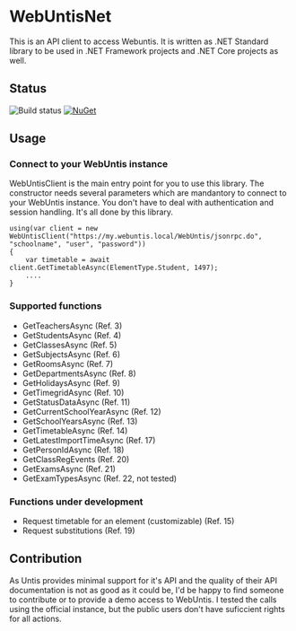# WebUntisNet

This is an API client to access Webuntis. It is written as .NET Standard library to be used in .NET Framework projects and .NET Core projects as well. 

## Status

![Build status](https://travis-ci.org/martinhey/WebUntisNet.svg?branch=master)
[![NuGet](https://img.shields.io/nuget/dt/TaurusSoftware.WebUntisNet.svg)](https://www.nuget.org/packages/TaurusSoftware.WebUntisNet/)

## Usage

### Connect to your WebUntis instance

WebUntisClient is the main entry point for you to use this library. The constructor needs several parameters which are mandantory to connect to your WebUntis instance. You don't have to deal with authentication and session handling. It's all done by this library. 

```
using(var client = new WebUntisClient("https://my.webuntis.local/WebUntis/jsonrpc.do", "schoolname", "user", "password"))
{
    var timetable = await client.GetTimetableAsync(ElementType.Student, 1497);
    ....
}
```

### Supported functions

* GetTeachersAsync (Ref. 3)
* GetStudentsAsync (Ref. 4)
* GetClassesAsync (Ref. 5)
* GetSubjectsAsync (Ref. 6)
* GetRoomsAsync (Ref. 7)
* GetDepartmentsAsync (Ref. 8)
* GetHolidaysAsync (Ref. 9)
* GetTimegridAsync (Ref. 10)
* GetStatusDataAsync (Ref. 11)
* GetCurrentSchoolYearAsync (Ref. 12)
* GetSchoolYearsAsync (Ref. 13)
* GetTimetableAsync (Ref. 14)
* GetLatestImportTimeAsync (Ref. 17)
* GetPersonIdAsync (Ref. 18)
* GetClassRegEvents (Ref. 20)
* GetExamsAsync (Ref. 21)
* GetExamTypesAsync (Ref. 22, not tested)

### Functions under development

* Request timetable for an element (customizable) (Ref. 15)
* Request substitutions (Ref. 19)


## Contribution

As Untis provides minimal support for it's API and the quality of their API documentation is not as good as it could be, I'd be happy to find someone to contribute or to provide a demo access to WebUntis. I tested the calls using the official instance, but the public users don't have suficcient rights for all actions.
